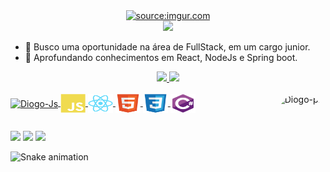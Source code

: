    
 <div align="center"><a href="https://imgur.com/60b1nkZ"><img src="https://imgur.com/60b1nkZ.png" title="source:imgur.com"/></a></div>
 
 <div align="center">
  <a href="https://github.com/DiogaoRecode?tab=repositories"><img src="https://readme-typing-svg.herokuapp.com/?lines=Desenvolvedor%20Full-Stack&font=Fira%20Code&center=true&width=440&height=45&color=blue&vCenter=true&size=22"  ></a>
</div>

- 🔭 Busco uma oportunidade na área de FullStack, em um cargo junior.
- 📖 Aprofundando conhecimentos em React, NodeJs e Spring boot.



<div align="center">
  <a href="https://github.com/diogaorecode">
  <img height="180em" src="https://github-readme-stats.vercel.app/api?username=diogaorecode&show_icons=true&theme=radical&include_all_commits=true&count_private=true"/>
  <img height="180em" src="https://github-readme-stats.vercel.app/api/top-langs/?username=diogaorecode&layout=compact&langs_count=7&theme=radical"/>
</div>

<div style="display: inline_block"><br>
  <img align="center" alt="Diogo-Js" height="30" width="40" src="https://cdn.jsdelivr.net/gh/devicons/devicon/icons/java/java-original.svg" />
  <img align="center" alt="Diogo-Js" height="30" width="40" src="https://raw.githubusercontent.com/devicons/devicon/master/icons/javascript/javascript-plain.svg">
  <img align="center" alt="Diogo-React" height="30" width="40" src="https://raw.githubusercontent.com/devicons/devicon/master/icons/react/react-original.svg">
  <img align="center" alt="Diogo-HTML" height="30" width="40" src="https://raw.githubusercontent.com/devicons/devicon/master/icons/html5/html5-original.svg">
  <img align="center" alt="Diogo-CSS" height="30" width="40" src="https://raw.githubusercontent.com/devicons/devicon/master/icons/css3/css3-original.svg">
  <img align="center" alt="Diogo-Csharp" height="30" width="40" src="https://raw.githubusercontent.com/devicons/devicon/master/icons/csharp/csharp-original.svg">
  <img align="right" alt="Diogo-pic" height="150" style="border-radius:50px;" src="https://user-images.githubusercontent.com/93298872/160322678-3d44831e-a6c6-41f5-b981-4d5fb74f1f60.gif">
  </div>

  ##
  
  <div> 
  
  <a href="https://instagram.com/diogaoramalho" target="_blank"><img src="https://img.shields.io/badge/-Instagram-%23E4405F?style=for-the-badge&logo=instagram&logoColor=white" target="_blank"></a>
  <a href = "mailto:diogoeng.mobilidade@gmail.com"><img src="https://img.shields.io/badge/-Gmail-%23333?style=for-the-badge&logo=gmail&logoColor=white" target="_blank"></a>
  <a href="https://www.linkedin.com/in/diogo-reis-89877b39/" target="_blank"><img src="https://img.shields.io/badge/-LinkedIn-%230077B5?style=for-the-badge&logo=linkedin&logoColor=black" target="_blank"></a> 
 
  ![Snake animation](https://github.com/DiogaoRecode/DiogaoRecode/blob/output/github-contribution-grid-snake.svg)
 
</div>

